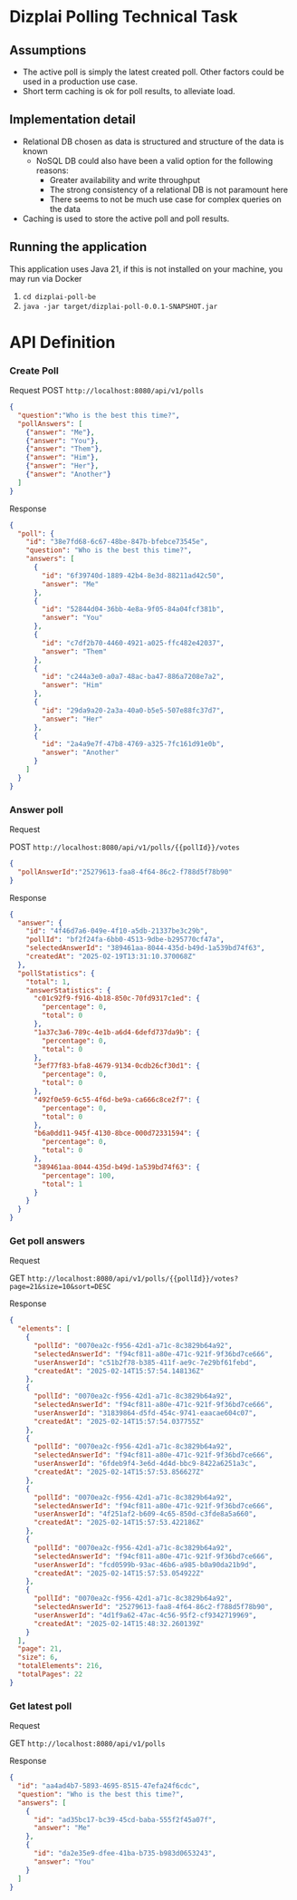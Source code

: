 # Dizplai Polling Technical Task

## Assumptions
* The active poll is simply the latest created poll. Other factors could be used in a production use case.
* Short term caching is ok for poll results, to alleviate load.


## Implementation detail
* Relational DB chosen as data is structured and structure of the data is known
  * NoSQL DB could also have been a valid option for the following reasons: 
    * Greater availability and write throughput
    * The strong consistency of a relational DB is not paramount here
    * There seems to not be much use case for complex queries on the data
* Caching is used to store the active poll and poll results.

## Running the application
This application uses Java 21, if this is not installed on your machine, you may run via Docker
1. `cd dizplai-poll-be`
2. `java -jar target/dizplai-poll-0.0.1-SNAPSHOT.jar`

# API Definition
### Create Poll
Request
POST `http://localhost:8080/api/v1/polls`
```json
{
  "question":"Who is the best this time?",
  "pollAnswers": [
    {"answer": "Me"},
    {"answer": "You"},
    {"answer": "Them"},
    {"answer": "Him"},
    {"answer": "Her"},
    {"answer": "Another"}
  ]
}
```
Response
```json
{
  "poll": {
    "id": "38e7fd68-6c67-48be-847b-bfebce73545e",
    "question": "Who is the best this time?",
    "answers": [
      {
        "id": "6f39740d-1889-42b4-8e3d-88211ad42c50",
        "answer": "Me"
      },
      {
        "id": "52844d04-36bb-4e8a-9f05-84a04fcf381b",
        "answer": "You"
      },
      {
        "id": "c7df2b70-4460-4921-a025-ffc482e42037",
        "answer": "Them"
      },
      {
        "id": "c244a3e0-a0a7-48ac-ba47-886a7208e7a2",
        "answer": "Him"
      },
      {
        "id": "29da9a20-2a3a-40a0-b5e5-507e88fc37d7",
        "answer": "Her"
      },
      {
        "id": "2a4a9e7f-47b8-4769-a325-7fc161d91e0b",
        "answer": "Another"
      }
    ]
  }
}
```

### Answer poll
Request

POST `http://localhost:8080/api/v1/polls/{{pollId}}/votes`
```json
{
  "pollAnswerId":"25279613-faa8-4f64-86c2-f788d5f78b90"
}
```

Response
```json
{
  "answer": {
    "id": "4f46d7a6-049e-4f10-a5db-21337be3c29b",
    "pollId": "bf2f24fa-6bb0-4513-9dbe-b295770cf47a",
    "selectedAnswerId": "389461aa-8044-435d-b49d-1a539bd74f63",
    "createdAt": "2025-02-19T13:31:10.370068Z"
  },
  "pollStatistics": {
    "total": 1,
    "answerStatistics": {
      "c01c92f9-f916-4b18-850c-70fd9317c1ed": {
        "percentage": 0,
        "total": 0
      },
      "1a37c3a6-789c-4e1b-a6d4-6defd737da9b": {
        "percentage": 0,
        "total": 0
      },
      "3ef77f83-bfa8-4679-9134-0cdb26cf30d1": {
        "percentage": 0,
        "total": 0
      },
      "492f0e59-6c55-4f6d-be9a-ca666c8ce2f7": {
        "percentage": 0,
        "total": 0
      },
      "b6a0dd11-945f-4130-8bce-000d72331594": {
        "percentage": 0,
        "total": 0
      },
      "389461aa-8044-435d-b49d-1a539bd74f63": {
        "percentage": 100,
        "total": 1
      }
    }
  }
}
```

### Get poll answers
Request

GET `http://localhost:8080/api/v1/polls/{{pollId}}/votes?page=21&size=10&sort=DESC`

Response
```json
{
  "elements": [
    {
      "pollId": "0070ea2c-f956-42d1-a71c-8c3829b64a92",
      "selectedAnswerId": "f94cf811-a80e-471c-921f-9f36bd7ce666",
      "userAnswerId": "c51b2f78-b385-411f-ae9c-7e29bf61febd",
      "createdAt": "2025-02-14T15:57:54.148136Z"
    },
    {
      "pollId": "0070ea2c-f956-42d1-a71c-8c3829b64a92",
      "selectedAnswerId": "f94cf811-a80e-471c-921f-9f36bd7ce666",
      "userAnswerId": "31839864-d5fd-454c-9741-eaacae604c07",
      "createdAt": "2025-02-14T15:57:54.037755Z"
    },
    {
      "pollId": "0070ea2c-f956-42d1-a71c-8c3829b64a92",
      "selectedAnswerId": "f94cf811-a80e-471c-921f-9f36bd7ce666",
      "userAnswerId": "6fdeb9f4-3e6d-4d4d-bbc9-8422a6251a3c",
      "createdAt": "2025-02-14T15:57:53.856627Z"
    },
    {
      "pollId": "0070ea2c-f956-42d1-a71c-8c3829b64a92",
      "selectedAnswerId": "f94cf811-a80e-471c-921f-9f36bd7ce666",
      "userAnswerId": "4f251af2-b609-4c65-850d-c3fde8a5a660",
      "createdAt": "2025-02-14T15:57:53.422186Z"
    },
    {
      "pollId": "0070ea2c-f956-42d1-a71c-8c3829b64a92",
      "selectedAnswerId": "f94cf811-a80e-471c-921f-9f36bd7ce666",
      "userAnswerId": "fcd0599b-93ac-46b6-a985-b0a90da21b9d",
      "createdAt": "2025-02-14T15:57:53.054922Z"
    },
    {
      "pollId": "0070ea2c-f956-42d1-a71c-8c3829b64a92",
      "selectedAnswerId": "25279613-faa8-4f64-86c2-f788d5f78b90",
      "userAnswerId": "4d1f9a62-47ac-4c56-95f2-cf9342719969",
      "createdAt": "2025-02-14T15:48:32.260139Z"
    }
  ],
  "page": 21,
  "size": 6,
  "totalElements": 216,
  "totalPages": 22
}
```

### Get latest poll
Request

GET `http://localhost:8080/api/v1/polls`

Response
```json
{
  "id": "aa4ad4b7-5893-4695-8515-47efa24f6cdc",
  "question": "Who is the best this time?",
  "answers": [
    {
      "id": "ad35bc17-bc39-45cd-baba-555f2f45a07f",
      "answer": "Me"
    },
    {
      "id": "da2e35e9-dfee-41ba-b735-b983d0653243",
      "answer": "You"
    }
  ]
}
```
